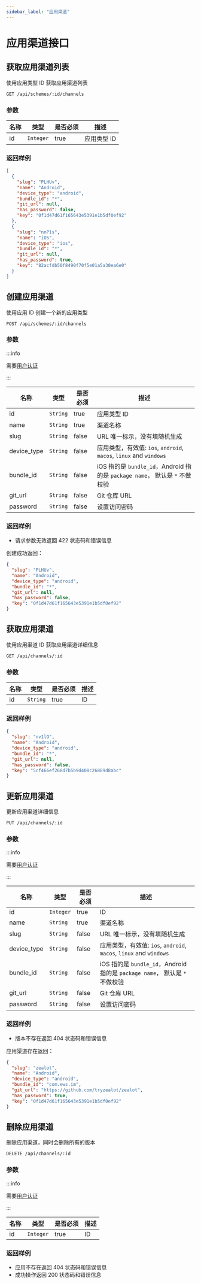 ```yaml
---
sidebar_label: "应用渠道"
---
```


# 应用渠道接口

## 获取应用渠道列表

使用应用类型 ID 获取应用渠道列表

```
GET /api/schemes/:id/channels
```

### 参数

| 名称 | 类型 | 是否必须 | 描述 |
|---|---|---|---|
| id | `Integer` | true | 应用类型 ID |

### 返回样例

```json
[
  {
    "slug": "PLHUv",
    "name": "Android",
    "device_type": "android",
    "bundle_id": "*",
    "git_url": null,
    "has_password": false,
    "key": "0f1d47d61f165643e5391e1b5df0ef92"
  },
  {
    "slug": "nnP1s",
    "name": "iOS",
    "device_type": "ios",
    "bundle_id": "*",
    "git_url": null,
    "has_password": true,
    "key": "82acfdb50f8490f70f5e01a5a30ea6e0"
  }
]
```

## 创建应用渠道

使用应用 ID 创建一个新的应用类型

```
POST /api/schemes/:id/channels
```

### 参数

:::info

需要[用户认证](/docs/developer-guide/api#authentication)

:::

| 名称 | 类型 | 是否必须 | 描述 |
|---|---|---|---|
| id | `String` | true | 应用类型 ID
| name | `String` | true | 渠道名称
| slug | `String` | false | URL 唯一标示，没有填随机生成
| device_type | `String` | false | 应用类型，有效值: `ios`, `android`, `macos`, `linux` and `windows`
| bundle_id | `String` | false | iOS 指的是 `bundle_id`，Android 指的是 `package name`， 默认是 `*` 不做校验
| git_url | `String` | false | Git 仓库 URL
| password | `String` | false | 设置访问密码

### 返回样例

- 请求参数无效返回 422 状态码和错误信息

创建成功返回：

```json
{
  "slug": "PLHUv",
  "name": "Android",
  "device_type": "android",
  "bundle_id": "*",
  "git_url": null,
  "has_password": false,
  "key": "0f1d47d61f165643e5391e1b5df0ef92"
}
```

## 获取应用渠道

使用应用渠道 ID 获取应用渠道详细信息

```
GET /api/channels/:id
```

### 参数

| 名称 | 类型 | 是否必须 | 描述 |
|---|---|---|---|
| id | `String` | true | ID |

### 返回样例

```json
{
  "slug": "nv1lO",
  "name": "Android",
  "device_type": "android",
  "bundle_id": "*",
  "git_url": null,
  "has_password": false,
  "key": "5cf466ef268d7b5b9d408c26889d8abc"
}
```

## 更新应用渠道

更新应用渠道详细信息

```
PUT /api/channels/:id
```

### 参数

:::info

需要[用户认证](/docs/developer-guide/api#authentication)

:::

| 名称 | 类型 | 是否必须 | 描述 |
|---|---|---|---|
| id | `Integer` | true | ID
| name | `String` | true | 渠道名称
| slug | `String` | false | URL 唯一标示，没有填随机生成
| device_type | `String` | false | 应用类型，有效值: `ios`, `android`, `macos`, `linux` and `windows`
| bundle_id | `String` | false | iOS 指的是 `bundle_id`，Android 指的是 `package name`， 默认是 `*` 不做校验
| git_url | `String` | false | Git 仓库 URL
| password | `String` | false | 设置访问密码

### 返回样例

- 版本不存在返回 404 状态码和错误信息

应用渠道存在返回：

```json
{
  "slug": "zealot",
  "name": "Android",
  "device_type": "android",
  "bundle_id": "com.ews.im",
  "git_url": "https://github.com/tryzealot/zealot",
  "has_password": true,
  "key": "0f1d47d61f165643e5391e1b5df0ef92"
}
```

## 删除应用渠道

删除应用渠道，同时会删除所有的版本

```
DELETE /api/channels/:id
```

### 参数

:::info

需要[用户认证](/docs/developer-guide/api#authentication)

:::

| 名称 | 类型 | 是否必须 | 描述 |
|---|---|---|---|
| id | `Integer` | true | ID

### 返回样例

- 应用不存在返回 404 状态码和错误信息
- 成功操作返回 200 状态码和错误信息

